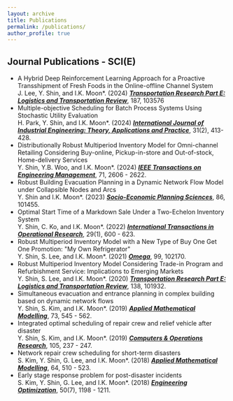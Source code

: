 ```yaml
---
layout: archive
title: Publications
permalink: /publications/
author_profile: true
---
```


## Journal Publications - SCI(E)

* A Hybrid Deep Reinforcement Learning Approach for a Proactive Transshipment of Fresh Foods in the Online-offline Channel System
<br>J. Lee, Y. Shin, and I.K. Moon*. (2024) [**_Transportation Research Part E: Logistics and Transportation Review_**]((https://www.sciencedirect.com/journal/transportation-research-part-e-logistics-and-transportation-review)), 187, 103576
* Multiple-objective Scheduling for Batch Process Systems Using Stochastic Utility Evaluation
<br>H. Park, Y. Shin, and I.K. Moon*. (2024) [**_International Journal of Industrial Engineering: Theory, Applications and Practice_**](https://journals.sfu.ca/ijietap/index.php/ijie/), 31(2), 413-428.
* Distributionally Robust Multiperiod Inventory Model for Omni-channel Retailing Considering Buy-online, Pickup-in-store and Out-of-stock, Home-delivery Services
<br>Y. Shin, Y.B. Woo, and I.K. Moon*. (2024) [**_IEEE Transactions on Engineering Management_**](https://ieeexplore.ieee.org/xpl/RecentIssue.jsp?punumber=17), 71, 2606 - 2622.
* Robust Building Evacuation Planning in a Dynamic Network Flow Model under Collapsible Nodes and Arcs
<br> Y. Shin and I.K. Moon*. (2023) [**_Socio-Economic Planning Sciences_**](https://www.sciencedirect.com/journal/socio-economic-planning-sciences), 86, 101455.
* Optimal Start Time of a Markdown Sale Under a Two-Echelon Inventory System
<br> Y. Shin, C. Ko, and I.K. Moon*. (2022) [**_International Transactions in Operational Research_**](https://onlinelibrary.wiley.com/journal/14753995), 29(1), 600 - 623.
* Robust Multiperiod Inventory Model with a New Type of Buy One Get One Promotion: "My Own Refrigerator"
<br>Y. Shin, S. Lee, and I.K. Moon*. (2021) [**_Omega_**](https://www.sciencedirect.com/journal/omega), 99, 102170.
* Robust Multiperiod Inventory Model Considering Trade-in Program and Refurbishment Service: Implications to Emerging Markets
<br>Y. Shin, S. Lee, and I.K. Moon*. (2020) [**_Transportation Research Part E: Logistics and Transportation Review_**](https://www.sciencedirect.com/journal/transportation-research-part-e-logistics-and-transportation-review), 138, 101932.
* Simultaneous evacuation and entrance planning in complex building based on dynamic network flows
<br>Y. Shin, S. Kim, and I.K. Moon*. (2019) [**_Applied Mathematical Modelling_**](https://www.sciencedirect.com/journal/applied-mathematical-modelling), 73, 545 - 562.
* Integrated optimal scheduling of repair crew and relief vehicle after disaster
<br>Y. Shin, S. Kim, and I.K. Moon*. (2019) [**_Computers & Operations Research_**](https://www.sciencedirect.com/journal/computers-and-operations-research), 105, 237 - 247.
* Network repair crew scheduling for short-term disasters
<br>S. Kim, Y. Shin, G. Lee, and I.K. Moon*. (2018) [**_Applied Mathematical Modelling_**](https://www.sciencedirect.com/journal/applied-mathematical-modelling), 64, 510 - 523.
* Early stage response problem for post-disaster incidents
<br>S. Kim, Y. Shin, G. Lee, and I.K. Moon*. (2018) [**_Engineering Optimization_**](https://www.tandfonline.com/journals/geno20), 50(7), 1198 - 1211.
